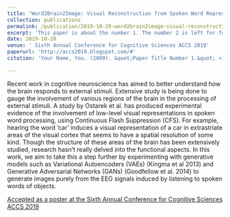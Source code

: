 ```yaml
---
title: "Word2Brain2Image: Visual Reconstruction from Spoken Word Representations"
collection: publications
permalink: /publication/2019-10-20-word2brain2image-visual-reconstruction-from-spoken-word-representations
excerpt: 'This paper is about the number 1. The number 2 is left for future work.'
date: 2019-10-20
venue: ' Sixth Annual Conference for Cognitive Sciences ACCS 2019'
paperurl: 'http://accs2019.blogspot.com/#'
citation: 'Your Name, You. (2009). &quot;Paper Title Number 1.&quot; <i>Journal 1</i>. 1(1).'

---
```


Recent work in cognitive neuroscience has aimed to better understand how the brain responds to external stimuli. Extensive study is being done to gauge the involvement of various regions of the brain in the processing of external stimuli. A study by Ostarek et al. has produced experimental evidence of the involvement of low-level visual representations in spoken word processing, using Continuous Flash Suppression (CFS). For example, hearing the word ‘car’ induces a visual representation of a car in extrastriate areas of the visual cortex that seems to have a spatial resolution of some kind. Though the structure of these areas of the brain has been extensively studied, research hasn’t really delved into the functional aspects.
In this work, we aim to take this a step further by experimenting with generative models such as Variational Autoencoders (VAEs) (Kingma et al 2013) and Generative Adversarial Networks (GANs) (Goodfellow et al. 2014) to generate images purely from the EEG signals induced by listening to spoken words of objects.

[Accepted as a poster at the Sixth Annual Conference for Cognitive Sciences ACCS 2019](http://accs2019.blogspot.com/#)

